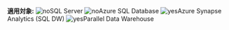 <Token>**適用対象:** ![no](media/no.png)SQL Server ![no](media/no.png)Azure SQL Database ![yes](media/yes.png)Azure Synapse Analytics (SQL DW) ![yes](media/yes.png)Parallel Data Warehouse </Token>

